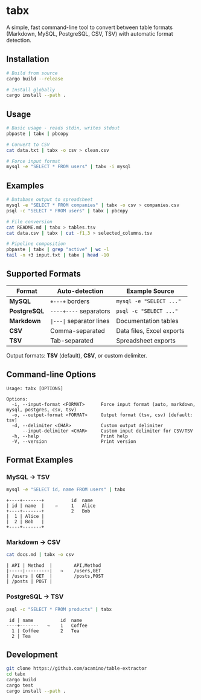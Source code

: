 # tabx

A simple, fast command-line tool to convert between table formats (Markdown, MySQL, PostgreSQL, CSV, TSV) with automatic format detection.

## Installation

```bash
# Build from source
cargo build --release

# Install globally  
cargo install --path .
```

## Usage

```bash
# Basic usage - reads stdin, writes stdout
pbpaste | tabx | pbcopy

# Convert to CSV
cat data.txt | tabx -o csv > clean.csv

# Force input format
mysql -e "SELECT * FROM users" | tabx -i mysql
```

## Examples

```bash
# Database output to spreadsheet
mysql -e "SELECT * FROM companies" | tabx -o csv > companies.csv
psql -c "SELECT * FROM users" | tabx | pbcopy

# File conversion
cat README.md | tabx > tables.tsv
cat data.csv | tabx | cut -f1,3 > selected_columns.tsv

# Pipeline composition
pbpaste | tabx | grep "active" | wc -l
tail -n +3 input.txt | tabx | head -10
```

## Supported Formats

| Format         | Auto-detection            | Example Source            |
|----------------|---------------------------|---------------------------|
| **MySQL**      | `+---+` borders           | `mysql -e "SELECT ..."`   |
| **PostgreSQL** | `----+----` separators    | `psql -c "SELECT ..."`    |
| **Markdown**   | `\|---\|` separator lines | Documentation tables      |
| **CSV**        | Comma-separated           | Data files, Excel exports |
| **TSV**        | Tab-separated             | Spreadsheet exports       |

Output formats: **TSV** (default), **CSV**, or custom delimiter.

## Command-line Options

```
Usage: tabx [OPTIONS]

Options:
  -i, --input-format <FORMAT>      Force input format (auto, markdown, mysql, postgres, csv, tsv)
  -o, --output-format <FORMAT>     Output format (tsv, csv) [default: tsv]
  -d, --delimiter <CHAR>           Custom output delimiter
      --input-delimiter <CHAR>     Custom input delimiter for CSV/TSV
  -h, --help                       Print help
  -V, --version                    Print version
```

## Format Examples

### MySQL → TSV
```bash
mysql -e "SELECT id, name FROM users" | tabx
```
```
+----+-------+          id	name
| id | name  |    →     1	Alice
+----+-------+          2	Bob
|  1 | Alice |
|  2 | Bob   |
+----+-------+
```

### Markdown → CSV
```bash
cat docs.md | tabx -o csv
```
```
| API | Method  |        API,Method
|-----|---------|   →    /users,GET
| /users | GET  |        /posts,POST
| /posts | POST |
```

### PostgreSQL → TSV
```bash
psql -c "SELECT * FROM products" | tabx
```
```
 id | name          id	name
----+-------   →    1	Coffee
  1 | Coffee        2	Tea
  2 | Tea
```

## Development

```bash
git clone https://github.com/acamino/table-extractor
cd tabx
cargo build
cargo test
cargo install --path .
```
